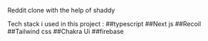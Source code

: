 Reddit clone with the help of shaddy

Tech stack i used in this project :
##typescript 
##Next js 
##Recoil 
##Tailwind css
##Chakra Ui
##firebase

